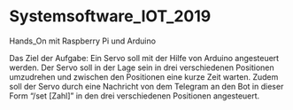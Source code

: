# Systemsoftware_IOT_2019
Hands_On mit Raspberry Pi und Arduino 

Das Ziel der Aufgabe: 
Ein Servo soll mit der Hilfe von Arduino angesteuert werden. Der Servo soll in der Lage sein in drei verschiedenen Positionen umzudrehen und zwischen den Positionen eine kurze Zeit warten. Zudem soll der Servo durch eine Nachricht von dem Telegram an den Bot  in dieser Form “/set [Zahl]” in den drei verschiedenen Positionen angesteuert.
